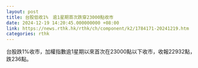 ```yaml
---
layout: post
title: 台股低收1%　逾1星期首次跌穿23000點收市
date: 2024-12-19 14:20:45.000000000 +08:00
link: https://news.rthk.hk/rthk/ch/component/k2/1784171-20241219.htm
categories: rthk
---
```


台股跌1%收市，加權指數逾1星期以來首次在23000點以下收市，收報22932點，跌236點。
